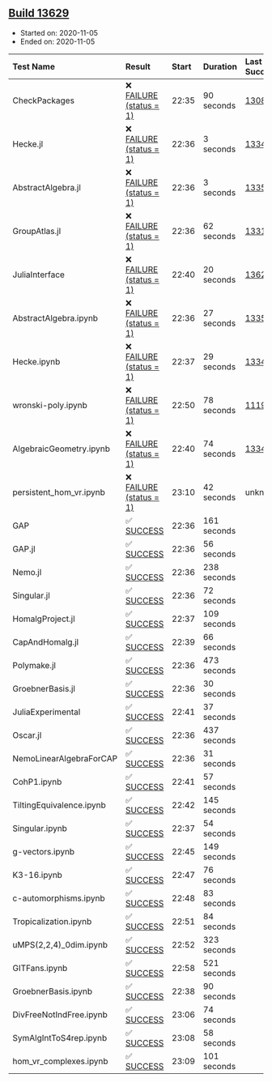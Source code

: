 ## [Build 13629](https://oscarci.mathematik.uni-kl.de/job/oscar/13629/)

* Started on: 2020-11-05
* Ended on: 2020-11-05

| Test Name    | Result | Start | Duration | Last Success | First Failure |
|:-------------|:-------|:------|:---------|:-------------|:--------------|
| CheckPackages | ❌ [FAILURE (status = 1)](https://oscarci.mathematik.uni-kl.de/job/oscar/13629/artifact/logs/build-13629/CheckPackages.log) | 22:35 | 90 seconds | [13085](https://oscarci.mathematik.uni-kl.de/job/oscar/13085/) | [13086](https://oscarci.mathematik.uni-kl.de/job/oscar/13086/) |
| Hecke.jl | ❌ [FAILURE (status = 1)](https://oscarci.mathematik.uni-kl.de/job/oscar/13629/artifact/logs/build-13629/Hecke.jl.log) | 22:36 | 3 seconds | [13341](https://oscarci.mathematik.uni-kl.de/job/oscar/13341/) | [13342](https://oscarci.mathematik.uni-kl.de/job/oscar/13342/) |
| AbstractAlgebra.jl | ❌ [FAILURE (status = 1)](https://oscarci.mathematik.uni-kl.de/job/oscar/13629/artifact/logs/build-13629/AbstractAlgebra.jl.log) | 22:36 | 3 seconds | [13355](https://oscarci.mathematik.uni-kl.de/job/oscar/13355/) | [13356](https://oscarci.mathematik.uni-kl.de/job/oscar/13356/) |
| GroupAtlas.jl | ❌ [FAILURE (status = 1)](https://oscarci.mathematik.uni-kl.de/job/oscar/13629/artifact/logs/build-13629/GroupAtlas.jl.log) | 22:36 | 62 seconds | [13311](https://oscarci.mathematik.uni-kl.de/job/oscar/13311/) | [13312](https://oscarci.mathematik.uni-kl.de/job/oscar/13312/) |
| JuliaInterface | ❌ [FAILURE (status = 1)](https://oscarci.mathematik.uni-kl.de/job/oscar/13629/artifact/logs/build-13629/JuliaInterface.log) | 22:40 | 20 seconds | [13624](https://oscarci.mathematik.uni-kl.de/job/oscar/13624/) | [13625](https://oscarci.mathematik.uni-kl.de/job/oscar/13625/) |
| AbstractAlgebra.ipynb | ❌ [FAILURE (status = 1)](https://oscarci.mathematik.uni-kl.de/job/oscar/13629/artifact/logs/build-13629/AbstractAlgebra.ipynb.log) | 22:36 | 27 seconds | [13355](https://oscarci.mathematik.uni-kl.de/job/oscar/13355/) | [13356](https://oscarci.mathematik.uni-kl.de/job/oscar/13356/) |
| Hecke.ipynb | ❌ [FAILURE (status = 1)](https://oscarci.mathematik.uni-kl.de/job/oscar/13629/artifact/logs/build-13629/Hecke.ipynb.log) | 22:37 | 29 seconds | [13341](https://oscarci.mathematik.uni-kl.de/job/oscar/13341/) | [13342](https://oscarci.mathematik.uni-kl.de/job/oscar/13342/) |
| wronski-poly.ipynb | ❌ [FAILURE (status = 1)](https://oscarci.mathematik.uni-kl.de/job/oscar/13629/artifact/logs/build-13629/wronski-poly.ipynb.log) | 22:50 | 78 seconds | [11192](https://oscarci.mathematik.uni-kl.de/job/oscar/11192/) | [11193](https://oscarci.mathematik.uni-kl.de/job/oscar/11193/) |
| AlgebraicGeometry.ipynb | ❌ [FAILURE (status = 1)](https://oscarci.mathematik.uni-kl.de/job/oscar/13629/artifact/logs/build-13629/AlgebraicGeometry.ipynb.log) | 22:40 | 74 seconds | [13341](https://oscarci.mathematik.uni-kl.de/job/oscar/13341/) | [13342](https://oscarci.mathematik.uni-kl.de/job/oscar/13342/) |
| persistent_hom_vr.ipynb | ❌ [FAILURE (status = 1)](https://oscarci.mathematik.uni-kl.de/job/oscar/13629/artifact/logs/build-13629/persistent_hom_vr.ipynb.log) | 23:10 | 42 seconds | unknown | unknown |
| GAP | ✅ [SUCCESS](https://oscarci.mathematik.uni-kl.de/job/oscar/13629/artifact/logs/build-13629/GAP.log) | 22:36 | 161 seconds |  |  |
| GAP.jl | ✅ [SUCCESS](https://oscarci.mathematik.uni-kl.de/job/oscar/13629/artifact/logs/build-13629/GAP.jl.log) | 22:36 | 56 seconds |  |  |
| Nemo.jl | ✅ [SUCCESS](https://oscarci.mathematik.uni-kl.de/job/oscar/13629/artifact/logs/build-13629/Nemo.jl.log) | 22:36 | 238 seconds |  |  |
| Singular.jl | ✅ [SUCCESS](https://oscarci.mathematik.uni-kl.de/job/oscar/13629/artifact/logs/build-13629/Singular.jl.log) | 22:36 | 72 seconds |  |  |
| HomalgProject.jl | ✅ [SUCCESS](https://oscarci.mathematik.uni-kl.de/job/oscar/13629/artifact/logs/build-13629/HomalgProject.jl.log) | 22:37 | 109 seconds |  |  |
| CapAndHomalg.jl | ✅ [SUCCESS](https://oscarci.mathematik.uni-kl.de/job/oscar/13629/artifact/logs/build-13629/CapAndHomalg.jl.log) | 22:39 | 66 seconds |  |  |
| Polymake.jl | ✅ [SUCCESS](https://oscarci.mathematik.uni-kl.de/job/oscar/13629/artifact/logs/build-13629/Polymake.jl.log) | 22:36 | 473 seconds |  |  |
| GroebnerBasis.jl | ✅ [SUCCESS](https://oscarci.mathematik.uni-kl.de/job/oscar/13629/artifact/logs/build-13629/GroebnerBasis.jl.log) | 22:36 | 30 seconds |  |  |
| JuliaExperimental | ✅ [SUCCESS](https://oscarci.mathematik.uni-kl.de/job/oscar/13629/artifact/logs/build-13629/JuliaExperimental.log) | 22:41 | 37 seconds |  |  |
| Oscar.jl | ✅ [SUCCESS](https://oscarci.mathematik.uni-kl.de/job/oscar/13629/artifact/logs/build-13629/Oscar.jl.log) | 22:36 | 437 seconds |  |  |
| NemoLinearAlgebraForCAP | ✅ [SUCCESS](https://oscarci.mathematik.uni-kl.de/job/oscar/13629/artifact/logs/build-13629/NemoLinearAlgebraForCAP.log) | 22:36 | 31 seconds |  |  |
| CohP1.ipynb | ✅ [SUCCESS](https://oscarci.mathematik.uni-kl.de/job/oscar/13629/artifact/logs/build-13629/CohP1.ipynb.log) | 22:41 | 57 seconds |  |  |
| TiltingEquivalence.ipynb | ✅ [SUCCESS](https://oscarci.mathematik.uni-kl.de/job/oscar/13629/artifact/logs/build-13629/TiltingEquivalence.ipynb.log) | 22:42 | 145 seconds |  |  |
| Singular.ipynb | ✅ [SUCCESS](https://oscarci.mathematik.uni-kl.de/job/oscar/13629/artifact/logs/build-13629/Singular.ipynb.log) | 22:37 | 54 seconds |  |  |
| g-vectors.ipynb | ✅ [SUCCESS](https://oscarci.mathematik.uni-kl.de/job/oscar/13629/artifact/logs/build-13629/g-vectors.ipynb.log) | 22:45 | 149 seconds |  |  |
| K3-16.ipynb | ✅ [SUCCESS](https://oscarci.mathematik.uni-kl.de/job/oscar/13629/artifact/logs/build-13629/K3-16.ipynb.log) | 22:47 | 76 seconds |  |  |
| c-automorphisms.ipynb | ✅ [SUCCESS](https://oscarci.mathematik.uni-kl.de/job/oscar/13629/artifact/logs/build-13629/c-automorphisms.ipynb.log) | 22:48 | 83 seconds |  |  |
| Tropicalization.ipynb | ✅ [SUCCESS](https://oscarci.mathematik.uni-kl.de/job/oscar/13629/artifact/logs/build-13629/Tropicalization.ipynb.log) | 22:51 | 84 seconds |  |  |
| uMPS(2,2,4)_0dim.ipynb | ✅ [SUCCESS](https://oscarci.mathematik.uni-kl.de/job/oscar/13629/artifact/logs/build-13629/uMPS-2-2-4-_0dim.ipynb.log) | 22:52 | 323 seconds |  |  |
| GITFans.ipynb | ✅ [SUCCESS](https://oscarci.mathematik.uni-kl.de/job/oscar/13629/artifact/logs/build-13629/GITFans.ipynb.log) | 22:58 | 521 seconds |  |  |
| GroebnerBasis.ipynb | ✅ [SUCCESS](https://oscarci.mathematik.uni-kl.de/job/oscar/13629/artifact/logs/build-13629/GroebnerBasis.ipynb.log) | 22:38 | 90 seconds |  |  |
| DivFreeNotIndFree.ipynb | ✅ [SUCCESS](https://oscarci.mathematik.uni-kl.de/job/oscar/13629/artifact/logs/build-13629/DivFreeNotIndFree.ipynb.log) | 23:06 | 74 seconds |  |  |
| SymAlgIntToS4rep.ipynb | ✅ [SUCCESS](https://oscarci.mathematik.uni-kl.de/job/oscar/13629/artifact/logs/build-13629/SymAlgIntToS4rep.ipynb.log) | 23:08 | 58 seconds |  |  |
| hom_vr_complexes.ipynb | ✅ [SUCCESS](https://oscarci.mathematik.uni-kl.de/job/oscar/13629/artifact/logs/build-13629/hom_vr_complexes.ipynb.log) | 23:09 | 101 seconds |  |  |
